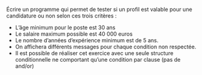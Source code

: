 Écrire un programme qui permet de tester si un profil est valable pour 
une candidature ou non selon ces trois critères :
- L’âge minimum pour le poste est 30 ans
- Le salaire maximum possible est 40 000 euros
- Le nombre d’années d’expérience minimum est de 5 ans.
- On affichera différents messages pour chaque condition non 
respectée.
- Il est possible de réaliser cet exercice avec une seule structure 
conditionnelle ne comportant qu’une condition par clause (pas de 
and/or)